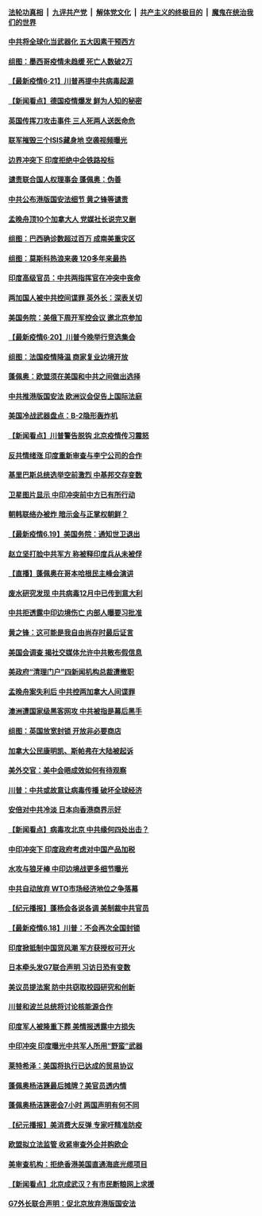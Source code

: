 

####  [法轮功真相](../../../../basic/blob/master/README.md?t=06211902) &nbsp;|&nbsp; [九评共产党](../../../../9ping.md/blob/master/README.md?t=06211902) &nbsp;|&nbsp; [解体党文化](../../../../jtdwh.md/blob/master/README.md?t=06211902)  &nbsp;|&nbsp; [共产主义的终极目的](../../../../gczydzjmd.md/blob/master/README.md?t=06211902) &nbsp;|&nbsp; [魔鬼在统治我们的世界](../../../../mgztzwmdsj.md/blob/master/README.md?t=06211902) 

#### [中共将全球化当武器化 五大因素干预西方](../pages/nsc418/n12186089.md?t=06211902) 

#### [组图：墨西哥疫情未趋缓 死亡人数破2万](../pages/nsc418/n12199824.md?t=06211902) 

#### [【最新疫情6·21】川普再提中共病毒起源](../pages/nsc418/n12196332.md?t=06211902) 

#### [【新闻看点】德国疫情爆发 鲜为人知的秘密](../pages/nsc418/n12200936.md?t=06211902) 

#### [英国传挥刀攻击事件 三人死两人送医命危](../pages/nsc418/n12201032.md?t=06211902) 

#### [联军摧毁三个ISIS藏身地 空袭视频曝光](../pages/nsc418/n12200929.md?t=06211902) 

#### [边界冲突下 印度拒绝中企铁路投标](../pages/nsc418/n12200851.md?t=06211902) 

#### [谴责联合国人权理事会 蓬佩奥：伪善](../pages/nsc418/n12200748.md?t=06211902) 

#### [中共公布港版国安法细节 黄之锋等谴责](../pages/nsc418/n12200535.md?t=06211902) 

#### [孟晚舟顶10个加拿大人 党媒社长说完又删](../pages/nsc418/n12200398.md?t=06211902) 

#### [组图：巴西确诊数超过百万 成南美重灾区](../pages/nsc418/n12200146.md?t=06211902) 

#### [组图：莫斯科热浪来袭 120多年来最热](../pages/nsc418/n12198528.md?t=06211902) 

#### [印度高级官员：中共两指挥官在冲突中丧命](../pages/nsc418/n12200340.md?t=06211902) 

#### [两加国人被中共控间谍罪 英外长：深表关切](../pages/nsc418/n12200284.md?t=06211902) 

#### [美国务院：美俄下周开军控会议 邀北京参加](../pages/nsc418/n12200097.md?t=06211902) 

#### [【最新疫情6·20】川普今晚举行竞选集会](../pages/nsc418/n12199376.md?t=06211902) 

#### [组图：法国疫情降温 商家复业边境开放](../pages/nsc418/n12197405.md?t=06211902) 

#### [蓬佩奥：欧盟须在美国和中共之间做出选择](../pages/nsc418/n12199184.md?t=06211902) 

#### [中共推港版国安法 欧洲议会促告上国际法庭](../pages/nsc418/n12199257.md?t=06211902) 

#### [美国冷战武器盘点：B-2隐形轰炸机](../pages/nsc418/n12199226.md?t=06211902) 

#### [【新闻看点】川普警告脱钩 北京疫情传习震怒](../pages/nsc418/n12198957.md?t=06211902) 

#### [反共情绪涨 印度重新审查与李宁公司的合作](../pages/nsc418/n12199030.md?t=06211902) 

#### [基里巴斯总统选举空前激烈 中基邦交存变数](../pages/nsc418/n12199073.md?t=06211902) 

#### [卫星图片显示 中印冲突前中方已有所行动](../pages/nsc418/n12198966.md?t=06211902) 

#### [朝韩联络办被炸 暗示金与正掌权朝鲜？](../pages/nsc418/n12198651.md?t=06211902) 

#### [【最新疫情6.19】美国务院：通知世卫退出](../pages/nsc418/n12196803.md?t=06211902) 

#### [赵立坚打脸中共军方 称被释印度兵从未被俘](../pages/nsc418/n12198632.md?t=06211902) 

#### [【直播】蓬佩奥在哥本哈根民主峰会演讲](../pages/nsc418/n12198355.md?t=06211902) 

#### [废水研究发现 中共病毒12月中已传到意大利](../pages/nsc418/n12198335.md?t=06211902) 

#### [中共拒透露中印边境伤亡 内部人曝要习批准](../pages/nsc418/n12198521.md?t=06211902) 

#### [黄之锋：这可能是我自由尚存时最后证言](../pages/nsc418/n12198585.md?t=06211902) 

#### [美国会调查 揭社交媒体允许中共散布假信息](../pages/nsc418/n12198310.md?t=06211902) 

#### [美政府“清理门户”四新闻机构总裁遭撤职](../pages/nsc418/n12198300.md?t=06211902) 

#### [孟晚舟案失利后 中共控两加拿大人间谍罪](../pages/nsc418/n12197993.md?t=06211902) 

#### [澳洲遭国家级黑客网攻 中共被指是幕后黑手](../pages/nsc418/n12197232.md?t=06211902) 

#### [组图：英国放宽封锁 开放非必要商店](../pages/nsc418/n12194454.md?t=06211902) 

#### [加拿大公民康明凯、斯帕弗在大陆被起诉](../pages/nsc418/n12197374.md?t=06211902) 

#### [美外交官：美中会晤成效如何有待观察](../pages/nsc418/n12196954.md?t=06211902) 

#### [川普：中共或故意让病毒传播 破坏全球经济](../pages/nsc418/n12196283.md?t=06211902) 

#### [安倍对中共冷淡 日本向香港商界示好](../pages/nsc418/n12196586.md?t=06211902) 

#### [【新闻看点】病毒攻北京 中共缘何四处出击？](../pages/nsc418/n12196497.md?t=06211902) 

#### [中印冲突下 印度政府考虑对中国产品加税](../pages/nsc418/n12196479.md?t=06211902) 

#### [水攻与狼牙棒 中印边境战更多细节曝光](../pages/nsc418/n12196307.md?t=06211902) 

#### [中共自动放弃 WTO市场经济地位之争落幕](../pages/nsc418/n12196264.md?t=06211902) 

#### [【纪元播报】蓬杨会各说各调 美制裁中共官员](../pages/nsc418/n12196138.md?t=06211902) 

#### [【最新疫情6.18】川普：不会再次全国封锁](../pages/nsc418/n12193644.md?t=06211902) 

#### [印度掀抵制中国货风潮 军方获授权可开火](../pages/nsc418/n12195858.md?t=06211902) 

#### [日本牵头发G7联合声明 习访日恐有变数](../pages/nsc418/n12195483.md?t=06211902) 

#### [美议员提法案 防中共窃取校园研究和创新](../pages/nsc418/n12195563.md?t=06211902) 

#### [川普和波兰总统将讨论核能源合作](../pages/nsc418/n12195791.md?t=06211902) 

#### [印度军人被隆重下葬 美情报透露中方损失](../pages/nsc418/n12195687.md?t=06211902) 

#### [中印冲突 印度曝光中共军人所用“野蛮”武器](../pages/nsc418/n12195119.md?t=06211902) 

#### [莱特希泽：美国将执行已达成的贸易协议](../pages/nsc418/n12195278.md?t=06211902) 

#### [蓬佩奥杨洁篪最后摊牌？美官员透内情](../pages/nsc418/n12195078.md?t=06211902) 

#### [蓬佩奥杨洁篪密会7小时 两国声明有何不同](../pages/nsc418/n12194738.md?t=06211902) 

#### [【纪元播报】美消费大反弹 专家吁精准防疫](../pages/nsc418/n12193751.md?t=06211902) 

#### [欧盟拟立法监管 收紧审查外企并购欧企](../pages/nsc418/n12193604.md?t=06211902) 

#### [美审查机构：拒绝香港美国直通海底光缆项目](../pages/nsc418/n12193561.md?t=06211902) 

#### [【新闻看点】北京成武汉？有市民断粮网上求援](../pages/nsc418/n12193215.md?t=06211902) 

#### [G7外长联合声明：促北京放弃港版国安法](../pages/nsc418/n12193181.md?t=06211902) 

